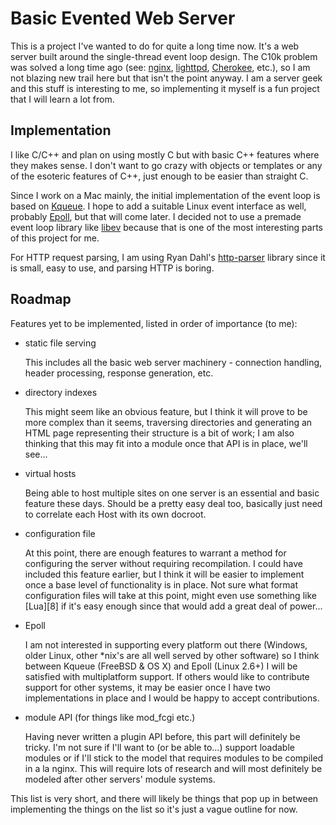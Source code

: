 Basic Evented Web Server
========================

This is a project I've wanted to do for quite a long time now. It's a web
server built around the single-thread event loop design. The C10k problem was
solved a long time ago (see: [nginx][1], [lighttpd][2], [Cherokee][3], etc.),
so I am not blazing new trail here but that isn't the point anyway. I am
a server geek and this stuff is interesting to me, so implementing it myself is
a fun project that I will learn a lot from.

Implementation
--------------
I like C/C++ and plan on using mostly C but with basic C++ features where they
makes sense. I don't want to go crazy with objects or templates or any of the
esoteric features of C++, just enough to be easier than straight C.

Since I work on a Mac mainly, the initial implementation of the event loop is
based on [Kqueue][4]. I hope to add a suitable Linux event interface as well,
probably [Epoll][5], but that will come later. I decided not to use a premade
event loop library like [libev][6] because that is one of the most interesting
parts of this project for me.

For HTTP request parsing, I am using Ryan Dahl's [http-parser][7] library since it is small,
easy to use, and parsing HTTP is boring.

Roadmap
-------
Features yet to be implemented, listed in order of importance (to me):

 * static file serving

   This includes all the basic web server machinery - connection handling, header processing, response generation, etc.
 
 * directory indexes

   This might seem like an obvious feature, but I think it will prove to be more complex than it seems, traversing directories and generating an HTML page representing their structure is a bit of work; I am also thinking that this may fit into a module once that API is in place, we'll see...

 * virtual hosts

   Being able to host multiple sites on one server is an essential and basic feature these days. Should be a pretty easy deal too, basically just need to correlate each Host with its own docroot.

 * configuration file

   At this point, there are enough features to warrant a method for configuring the server without requiring recompilation. I could have included this feature earlier, but I think it will be easier to implement once a base level of functionality is in place. Not sure what format configuration files will take at this point, might even use something like [Lua][8] if it's easy enough since that would add a great deal of power...

 * Epoll

   I am not interested in supporting every platform out there (Windows, older Linux, other *nix's are all well served by other software) so I think between Kqueue (FreeBSD & OS X) and Epoll (Linux 2.6+) I will be satisfied with multiplatform support. If others would like to contribute support for other systems, it may be easier once I have two implementations in place and I would be happy to accept contributions.

 * module API (for things like mod_fcgi etc.)

   Having never written a plugin API before, this part will definitely be tricky. I'm not sure if I'll want to (or be able to...) support loadable modules or if I'll stick to the model that requires modules to be compiled in a la nginx. This will require lots of research and will most definitely be modeled after other servers' module systems.

This list is very short, and there will likely be things that pop up in between
implementing the things on the list so it's just a vague outline for now.


[1]: http://nginx.org/en/ "nginx (engine x) by Igor Sysoev"
[2]: http://www.lighttpd.net "lighttpd (lighty) 'fly light.'"
[3]: http://www.cherokee-project.net "Cherokee Web Server"
[4]: http://en.wikipedia.org/wiki/Kqueue "Wikipedia article on Kqueue"
[5]: http://en.wikipedia.org/wiki/Epoll "Wikipedia article on Epoll"
[6]: http://software.schmorp.de/pkg/libev.html "Homepage of libev"
[7]: https://github.com/ry/http-parser "http-parser on GitHub"